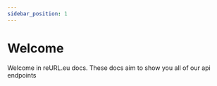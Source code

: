 ```yaml
---
sidebar_position: 1
---
```


# Welcome

Welcome in reURL.eu docs. These docs aim to show you all of our api endpoints